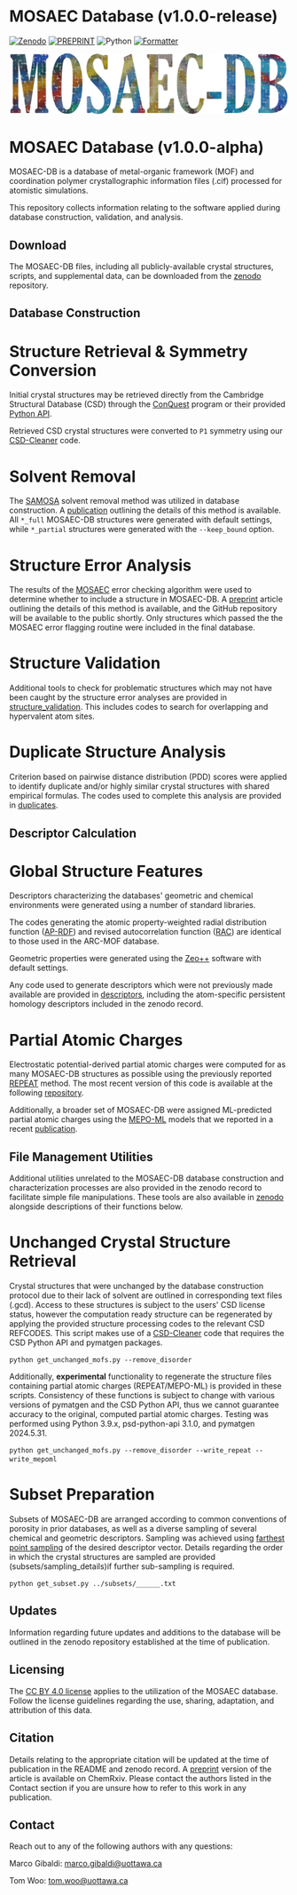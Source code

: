 # MOSAEC Database (v1.0.0-release)

[![Zenodo](https://flat.badgen.net/static/ZENODO/10.5281%2Fzenodo.14025238/red/)](https://doi.org/10.5281/zenodo.14025238)
[![PREPRINT](https://flat.badgen.net/static/PREPRINT/10.26434%2Fchemrxiv-2024-zmq13/nblue/)](https://doi.org/10.26434/chemrxiv-2024-zmq13)
![Python](https://flat.badgen.net/static/Python/3.9%20|%203.11/green/)
[![Formatter](https://flat.badgen.net/static/Code%20Format/black/black)](https://black.readthedocs.io/en/stable/)

<p align="center">
    <img src="./misc/logo.png" alt="mosaecdb" width="500">
</p>

# MOSAEC Database (v1.0.0-alpha)

MOSAEC-DB is a database of metal-organic framework (MOF) and coordination polymer crystallographic information files (.cif) processed for atomistic simulations. 

This repository collects information relating to the software applied during database construction, validation, and analysis.

## Download
The MOSAEC-DB files, including all publicly-available crystal structures, scripts, and supplemental data, can be downloaded from the [zenodo](https://doi.org/10.5281/zenodo.14025238) repository.

## Database Construction

# Structure Retrieval & Symmetry Conversion

Initial crystal structures may be retrieved directly from the Cambridge Structural Database (CSD) through the [ConQuest](https://www.ccdc.cam.ac.uk/solutions/software/conquest/) program or their provided [Python API](https://www.ccdc.cam.ac.uk/solutions/csd-core/components/csd-python-api/).

Retrieved CSD crystal structures were converted to `P1` symmetry using our [CSD-Cleaner](https://github.com/uowoolab/CSD-cleaner) code.

# Solvent Removal

The [SAMOSA](https://github.com/uowoolab/SAMOSA) solvent removal method was utilized in database construction.  A [publication](https://doi.org/10.1021/acs.jcim.4c01897) outlining the details of this method is available. All `*_full` MOSAEC-DB structures were generated with default settings, while `*_partial` structures were generated with the `--keep_bound` option.

# Structure Error Analysis

The results of the [MOSAEC](https://github.com/uowoolab/MOSAEC) error checking algorithm were used to determine whether to include a structure in MOSAEC-DB.  A [preprint](https://doi.org/10.26434/chemrxiv-2024-ftsv3) article outlining the details of this method is available, and the GitHub repository will be available to the public shortly. Only structures which passed the the MOSAEC error flagging routine were included in the final database.

# Structure Validation

Additional tools to check for problematic structures which may not have been caught by the structure error analyses are provided in [structure_validation](structure_validation/). This includes codes to search for overlapping and hypervalent atom sites.

# Duplicate Structure Analysis

Criterion based on pairwise distance distribution (PDD) scores were applied to identify duplicate and/or highly similar crystal structures with shared empirical formulas. The codes used to complete this analysis are provided in [duplicates](duplicates/).

## Descriptor Calculation

# Global Structure Features

Descriptors characterizing the databases' geometric and chemical environments were generated using a number of standard libraries. 

The codes generating the atomic property-weighted radial distribution function ([AP-RDF](https://github.com/uowoolab/MOF-Descriptor-Codes/tree/main/AP-RDFs)) and revised autocorrelation function ([RAC](https://github.com/uowoolab/MOF-Descriptor-Codes/tree/main/RACs)) are identical to those used in the ARC-MOF database.

Geometric properties were generated using the [Zeo++](http://www.zeoplusplus.org/) software with default settings.

Any code used to generate descriptors which were not previously made available are provided in [descriptors](descriptors/), including the atom-specific persistent homology descriptors included in the zenodo record.

# Partial Atomic Charges

Electrostatic potential-derived partial atomic charges were computed for as many MOSAEC-DB structures as possible using the previously reported [REPEAT](https://doi.org/10.1021/ct9003405) method. The most recent version of this code is available at the following [repository](https://github.com/uowoolab/REPEAT).

Additionally, a broader set of MOSAEC-DB were assigned ML-predicted partial atomic charges using the [MEPO-ML](https://github.com/uowoolab/MEPO-ML) models that we reported in a recent [publication](https://doi.org/10.1038/s41524-024-01413-4).


## File Management Utilities

Additional utilities unrelated to the MOSAEC-DB database construction and characterization processes are also provided in the zenodo record to facilitate simple file manipulations. These tools are also available in [zenodo](zenodo/) alongside descriptions of their functions below.

# Unchanged Crystal Structure Retrieval

Crystal structures that were unchanged by the database construction protocol due to their lack of solvent are outlined in corresponding text files (.gcd). Access to these structures is subject to the users' CSD license status, however the computation ready structure can be regenerated by applying the provided structure processing codes to the relevant CSD REFCODES. This script makes use of a [CSD-Cleaner](https://github.com/uowoolab/CSD-cleaner) code that requires the CSD Python API and pymatgen packages.

```
python get_unchanged_mofs.py --remove_disorder
```

Additionally, **experimental** functionality to regenerate the structure files containing partial atomic charges (REPEAT/MEPO-ML) is provided in these scripts. Consistency of these functions is subject to change with various versions of pymatgen and the CSD Python API, thus we cannot guarantee accuracy to the original, computed partial atomic charges. Testing was performed using Python 3.9.x, psd-python-api 3.1.0, and pymatgen 2024.5.31.

```
python get_unchanged_mofs.py --remove_disorder --write_repeat --write_mepoml
```

# Subset Preparation

Subsets of MOSAEC-DB are arranged according to common conventions of porosity in prior databases, as well as a diverse sampling of several chemical and geometric descriptors. Sampling was achieved using [farthest point sampling](https://github.com/uowoolab/MOF-Diversity-Analysis/blob/main/farthest_point_sampling.py) of the desired descriptor vector. Details regarding the order in which the crystal structures are sampled are provided (subsets/sampling_details)if further sub-sampling is required.

```
python get_subset.py ../subsets/______.txt
```

## Updates
Information regarding future updates and additions to the database will be outlined in the zenodo repository established at the time of publication.

## Licensing
The [CC BY 4.0 license](https://creativecommons.org/licenses/by/4.0/) applies to the utilization of the MOSAEC database. Follow the license guidelines regarding the use, sharing, adaptation, and attribution of this data.

## Citation
Details relating to the appropriate citation will be updated at the time of publication in the README and zenodo record. A [preprint](https://doi.org/10.26434/chemrxiv-2024-zmq13) version of the article is available on ChemRxiv. Please contact the authors listed in the Contact section if you are unsure how to refer to this work in any publication.

## Contact
Reach out to any of the following authors with any questions:

Marco Gibaldi: marco.gibaldi@uottawa.ca

Tom Woo: tom.woo@uottawa.ca
